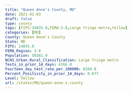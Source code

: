 ```yaml
---
title: "Queen Anne's County, MD"
date: 2021-01-03
draft: false
type: county
tags: [FIPS:24035.0,FEMA:3.0,Large fringe metro,Yellow]
categories: [MD]
County: Queen Anne's County
State: MD
FIPS: 24035.0
FEMA_Region: 3.0
Population: 50381.0
NCHS_Urban_Rural_Classification: Large fringe metro
Tests_in_prior_14_days: 4166.0
Fourteen_day_test_rate_per_100000: 8269.0
Percent_Positivity_in_prior_14_days: 0.077
Level: Yellow
url: /states/MD/queen-anne-s-county
---
```



